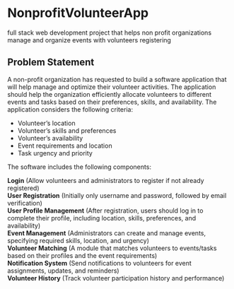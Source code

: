 # NonprofitVolunteerApp
full stack web development project that helps non profit organizations manage and organize events with volunteers registering
## Problem Statement

A non-profit organization has requested to build a software application that will help manage and optimize their volunteer activities. The application should help the organization efficiently allocate volunteers to different events and tasks based on their preferences, skills, and availability. The application considers the following criteria:

* Volunteer’s location
* Volunteer’s skills and preferences
* Volunteer’s availability
* Event requirements and location
* Task urgency and priority
  
The software includes the following components:

**Login** (Allow volunteers and administrators to register if not already registered)  
**User Registration** (Initially only username and password, followed by email verification)  
**User Profile Management** (After registration, users should log in to complete their profile, including location, skills, preferences, and availability)  
**Event Management** (Administrators can create and manage events, specifying required skills, location, and urgency)  
**Volunteer Matching** (A module that matches volunteers to events/tasks based on their profiles and the event requirements)  
**Notification System** (Send notifications to volunteers for event assignments, updates, and reminders)  
**Volunteer History** (Track volunteer participation history and performance)

